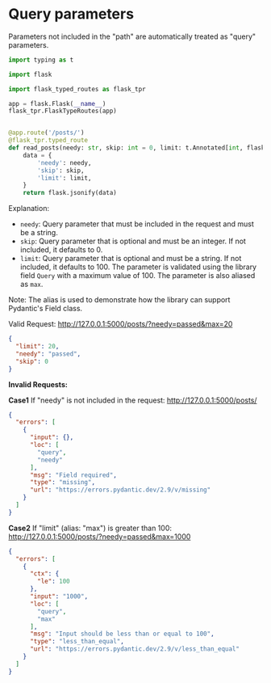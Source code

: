 # Query parameters

Parameters not included in the "path" are automatically treated as "query" parameters.

```python
import typing as t

import flask

import flask_typed_routes as flask_tpr

app = flask.Flask(__name__)
flask_tpr.FlaskTypeRoutes(app)


@app.route('/posts/')
@flask_tpr.typed_route
def read_posts(needy: str, skip: int = 0, limit: t.Annotated[int, flask_tpr.Query(alias="max", le=100)] = 100):
    data = {
        'needy': needy,
        'skip': skip,
        'limit': limit,
    }
    return flask.jsonify(data)
```

Explanation:

- `needy`: Query parameter that must be included in the request and must be a string.
- `skip`: Query parameter that is optional and must be an integer. If not included, it defaults to 0.
- `limit`: Query parameter that is optional and must be a string. If not included, it defaults to 100. The parameter is
  validated using the library field `Query` with a maximum value of 100. The parameter is also aliased as `max`.

Note: The alias is used to demonstrate how the library can support Pydantic's Field class.

Valid Request: http://127.0.0.1:5000/posts/?needy=passed&max=20

```json
{
  "limit": 20,
  "needy": "passed",
  "skip": 0
}
```

**Invalid Requests:**

**Case1** If "needy" is not included in the request: http://127.0.0.1:5000/posts/

```json
{
  "errors": [
    {
      "input": {},
      "loc": [
        "query",
        "needy"
      ],
      "msg": "Field required",
      "type": "missing",
      "url": "https://errors.pydantic.dev/2.9/v/missing"
    }
  ]
}
```

**Case2** If "limit" (alias: "max") is greater than 100: http://127.0.0.1:5000/posts/?needy=passed&max=1000

```json
{
  "errors": [
    {
      "ctx": {
        "le": 100
      },
      "input": "1000",
      "loc": [
        "query",
        "max"
      ],
      "msg": "Input should be less than or equal to 100",
      "type": "less_than_equal",
      "url": "https://errors.pydantic.dev/2.9/v/less_than_equal"
    }
  ]
}
```